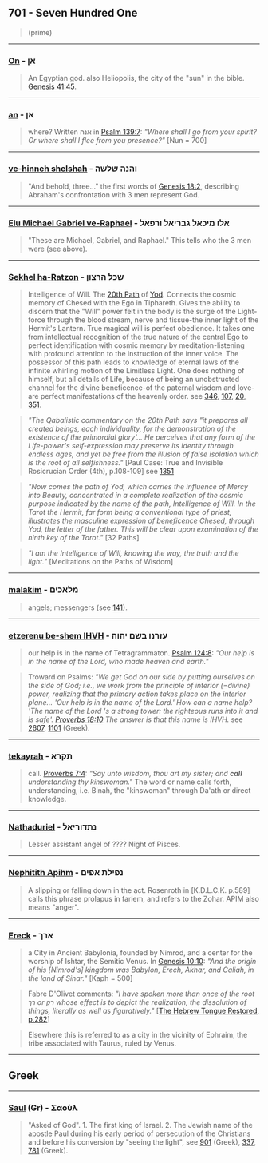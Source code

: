 ## 701 - Seven Hundred One
> (prime)

---

### [On](/keys/ANf) - אן
> An Egyptian god. also Heliopolis, the city of the "sun" in the bible. [Genesis 41:45](http://biblehub.com/genesis/41-45.htm).

---

### [an](/keys/ANf) - אן
> where? Written אנה in [Psalm 139:7](http://biblehub.com/psalms/139-7.htm): *"Where shall I go from your spirit? Or where shall I flee from you presence?"* [Nun = 700]

---

### [ve-hinneh shelshah](/keys/VHNH.ShLShH) - והנה שלשה
> "And behold, three..." the first words of [Genesis 18:2](http://biblehub.com/genesis/18-2.htm), describing Abraham's confrontation with 3 men represent God.

---

### [Elu Michael Gabriel ve-Raphael](/keys/ALV.MIKAL.GBRIAL.VRPAL) - אלו מיכאל גבריאל ורפאל
> "These are Michael, Gabriel, and Raphael." This tells who the 3 men were (see above).

---

### [Sekhel ha-Ratzon](/keys/ShKL.HRTzVN) - שכל הרצון
> Intelligence of Will. The [20th Path](20) of [Yod](/keys/I). Connects the cosmic memory of Chesed with the Ego in Tiphareth. Gives the ability to discern that the "Will" power felt in the body is the surge of the Light-force through the blood stream, nerve and tissue-the inner light of the Hermit's Lantern. True magical will is perfect obedience. It takes one from intellectual recognition of the true nature of the central Ego to perfect identification with cosmic memory by meditation-listening with profound attention to the instruction of the inner voice. The possessor of this path leads to knowledge of eternal laws of the infinite whirling motion of the Limitless Light. One does nothing of himself, but all details of Life, because of being an unobstructed channel for the divine beneficence-of the paternal wisdom and love-are perfect manifestations of the heavenly order. see [346](346), [107](107), [20](20), [351](351).

> *"The Qabalistic commentary on the 20th Path says "it prepares all created beings, each individuality, for the demonstration of the existence of the primordial glory'... He perceives that any form of the Life-power's self-expression may preserve its identity through endless ages, and yet be free from the illusion of false isolation which is the root of all selfishness."* [Paul Case: True and Invisible Rosicrucian Order (4th), p.108-109] see [1351](1351)

> *"Now comes the path of Yod, which carries the influence of Mercy into Beauty, concentrated in a complete realization of the cosmic purpose indicated by the name of the path, Intelligence of Will. In the Tarot the Hermit, far form being a conventional type of priest, illustrates the masculine expression of beneficence Chesed, through Yod, the letter of the father. This will be clear upon examination of the ninth key of the Tarot."* [32 Paths]

> *"I am the Intelligence of Will, knowing the way, the truth and the light."* [Meditations on the Paths of Wisdom]

---

### [malakim](/keys/MLAKIMf) - מלאכים
> angels; messengers (see [141](141)).

---

### [etzerenu be-shem IHVH](/keys/OZRNV.BShM.IHVH) - עזרנו בשם יהוה
> our help is in the name of Tetragrammaton. [Psalm 124:8](http://biblehub.com/psalms/124-8.htm): *"Our help is in the name of the Lord, who made heaven and earth."*

> Troward on Psalms: *"We get God on our side by putting ourselves on the side of God; i.e., we work from the principle of interior (=divine) power, realizing that the primary action takes place on the interior plane... 'Our help is in the name of the Lord.' How can a name help? 'The name of the Lord 's a strong tower: the righteous runs into it and is safe'. [Proverbs 18:10](http://biblehub.com/proverbs/18-10.htm) The answer is that this name is IHVH.* see [2607](2607), [1101](1101) (Greek).

---

### [tekayrah](/keys/ThPRA) - תקרא
> call. [Proverbs 7:4](http://biblehub.com/proverbs/7-4.htm): *"Say unto wisdom, thou art my sister; and **call** understanding thy kinswoman."* The word or name calls forth, understanding, i.e. Binah, the "kinswoman" through Da'ath or direct knowledge.

---

### [Nathaduriel](/keys/NThDVRIAL) - נתדוריאל
> Lesser assistant angel of ???? Night of Pisces.

---

### [Nephitith Apihm](/keys/NPILTh.APIM) - נפילת אפים
> A slipping or falling down in the act. Rosenroth in [K.D.L.C.K. p.589] calls this phrase prolapus in fariem, and refers to the Zohar. APIM also means "anger".

---

### [Ereck](/keys/ARKf) - ארך
> a City in Ancient Babylonia, founded by Nimrod, and a center for the worship of Ishtar, the Semitic Venus. In [Genesis 10:10](http://biblehub.com/genesis/10-10.htm): *"And the origin of his [Nimrod's] kingdom was Babylon, Erech, Akhar, and Caliah, in the land of Sinar."* [Kaph = 500]

> Fabre D'Olivet comments: *"I have spoken more than once of the root רך or רק whose effect is to depict the realization, the dissolution of things, literally as well as figuratively."* [[The Hebrew Tongue Restored, p.282](https://archive.org/stream/hebraictongueres00fabriala#page/282)]

> Elsewhere this is referred to as a city in the vicinity of Ephraim, the tribe associated with Taurus, ruled by Venus.

---

## Greek

---

### [Saul](/greek?word=saoul) (Gr) - Σαοὺλ
> "Asked of God". 1. The first king of Israel. 2. The Jewish name of the apostle Paul during his early period of persecution of the Christians and before his conversion by "seeing the light", see [901](901) (Greek), [337](337), [781](781) (Greek).
